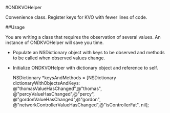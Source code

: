 #ONDKVOHelper


Convenience class. Register keys for KVO with fewer lines of code.

##Usage

You are writing a class that requires the observation of several values. An instance of ONDKVOHelper will save you time.

* Populate an NSDictionary object with keys to be observed and methods to be called when observed values change.
* Initialize ONDKVOHelper with dictionary object and reference to self.
	
    NSDictionary *keysAndMethods = [NSDictionary dictionaryWithObjectsAndKeys:
	                                    @"thomasValueHasChanged",@"thomas",
	                                    @"percyValueHasChanged",@"percy",
	                                    @"gordonValueHasChanged",@"gordon",
	                                    @"networkControllerValueHasChanged",@"isControllerFat",
	                                    nil];
